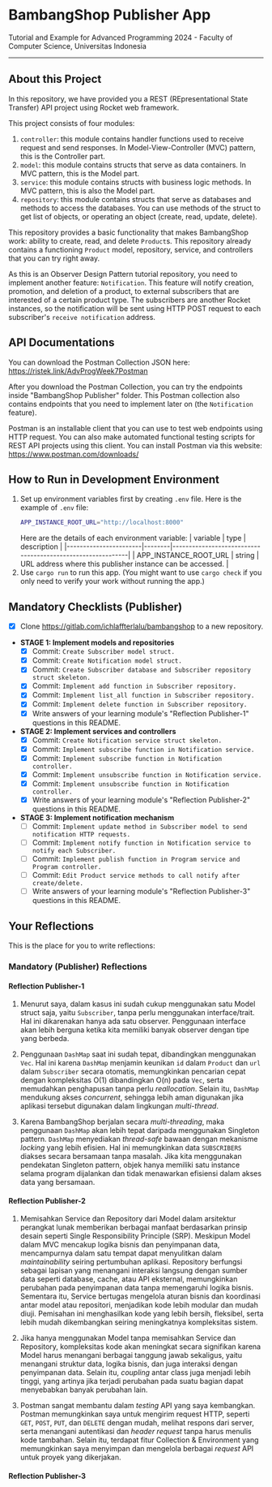 # BambangShop Publisher App
Tutorial and Example for Advanced Programming 2024 - Faculty of Computer Science, Universitas Indonesia

---

## About this Project
In this repository, we have provided you a REST (REpresentational State Transfer) API project using Rocket web framework.

This project consists of four modules:
1.  `controller`: this module contains handler functions used to receive request and send responses.
    In Model-View-Controller (MVC) pattern, this is the Controller part.
2.  `model`: this module contains structs that serve as data containers.
    In MVC pattern, this is the Model part.
3.  `service`: this module contains structs with business logic methods.
    In MVC pattern, this is also the Model part.
4.  `repository`: this module contains structs that serve as databases and methods to access the databases.
    You can use methods of the struct to get list of objects, or operating an object (create, read, update, delete).

This repository provides a basic functionality that makes BambangShop work: ability to create, read, and delete `Product`s.
This repository already contains a functioning `Product` model, repository, service, and controllers that you can try right away.

As this is an Observer Design Pattern tutorial repository, you need to implement another feature: `Notification`.
This feature will notify creation, promotion, and deletion of a product, to external subscribers that are interested of a certain product type.
The subscribers are another Rocket instances, so the notification will be sent using HTTP POST request to each subscriber's `receive notification` address.

## API Documentations

You can download the Postman Collection JSON here: https://ristek.link/AdvProgWeek7Postman

After you download the Postman Collection, you can try the endpoints inside "BambangShop Publisher" folder.
This Postman collection also contains endpoints that you need to implement later on (the `Notification` feature).

Postman is an installable client that you can use to test web endpoints using HTTP request.
You can also make automated functional testing scripts for REST API projects using this client.
You can install Postman via this website: https://www.postman.com/downloads/

## How to Run in Development Environment
1.  Set up environment variables first by creating `.env` file.
    Here is the example of `.env` file:
    ```bash
    APP_INSTANCE_ROOT_URL="http://localhost:8000"
    ```
    Here are the details of each environment variable:
    | variable              | type   | description                                                |
    |-----------------------|--------|------------------------------------------------------------|
    | APP_INSTANCE_ROOT_URL | string | URL address where this publisher instance can be accessed. |
2.  Use `cargo run` to run this app.
    (You might want to use `cargo check` if you only need to verify your work without running the app.)

## Mandatory Checklists (Publisher)
-   [X] Clone https://gitlab.com/ichlaffterlalu/bambangshop to a new repository.
-   **STAGE 1: Implement models and repositories**
    -   [X] Commit: `Create Subscriber model struct.`
    -   [X] Commit: `Create Notification model struct.`
    -   [X] Commit: `Create Subscriber database and Subscriber repository struct skeleton.`
    -   [X] Commit: `Implement add function in Subscriber repository.`
    -   [X] Commit: `Implement list_all function in Subscriber repository.`
    -   [X] Commit: `Implement delete function in Subscriber repository.`
    -   [X] Write answers of your learning module's "Reflection Publisher-1" questions in this README.
-   **STAGE 2: Implement services and controllers**
    -   [X] Commit: `Create Notification service struct skeleton.`
    -   [X] Commit: `Implement subscribe function in Notification service.`
    -   [X] Commit: `Implement subscribe function in Notification controller.`
    -   [X] Commit: `Implement unsubscribe function in Notification service.`
    -   [X] Commit: `Implement unsubscribe function in Notification controller.`
    -   [X] Write answers of your learning module's "Reflection Publisher-2" questions in this README.
-   **STAGE 3: Implement notification mechanism**
    -   [ ] Commit: `Implement update method in Subscriber model to send notification HTTP requests.`
    -   [ ] Commit: `Implement notify function in Notification service to notify each Subscriber.`
    -   [ ] Commit: `Implement publish function in Program service and Program controller.`
    -   [ ] Commit: `Edit Product service methods to call notify after create/delete.`
    -   [ ] Write answers of your learning module's "Reflection Publisher-3" questions in this README.

## Your Reflections
This is the place for you to write reflections:

### Mandatory (Publisher) Reflections

#### Reflection Publisher-1
1. Menurut saya, dalam kasus ini sudah cukup menggunakan satu Model struct saja, yaitu `Subscriber`, tanpa perlu menggunakan interface/trait. Hal ini dikarenakan hanya ada satu observer. Penggunaan interface akan lebih berguna ketika kita memiliki banyak observer dengan tipe yang berbeda.

2. Penggunaan `DashMap` saat ini sudah tepat, dibandingkan menggunakan `Vec`. Hal ini karena `DashMap` menjamin keunikan `id` dalam `Product` dan `url` dalam `Subscriber` secara otomatis, memungkinkan pencarian cepat dengan kompleksitas O(1) dibandingkan O(n) pada `Vec`, serta memudahkan penghapusan tanpa perlu _reallocation_. Selain itu, `DashMap` mendukung akses _concurrent_, sehingga lebih aman digunakan jika aplikasi tersebut digunakan dalam lingkungan _multi-thread_.

3. Karena BambangShop berjalan secara _multi-threading_, maka penggunaan `DashMap` akan lebih tepat daripada menggunakan Singleton pattern. `DashMap` menyediakan _thread-safe_ bawaan dengan mekanisme _locking_ yang lebih efisien. Hal ini memungkinkan data `SUBSCRIBERS` diakses secara bersamaan tanpa masalah. Jika kita menggunakan pendekatan Singleton pattern, objek hanya memiliki satu instance selama program dijalankan dan tidak menawarkan efisiensi dalam akses data yang bersamaan.

#### Reflection Publisher-2
1. Memisahkan Service dan Repository dari Model dalam arsitektur perangkat lunak memberikan berbagai manfaat berdasarkan prinsip desain seperti Single Responsibility Principle (SRP). Meskipun Model dalam MVC mencakup logika bisnis dan penyimpanan data, mencampurnya dalam satu tempat dapat menyulitkan dalam _maintainability_ seiring pertumbuhan aplikasi. Repository berfungsi sebagai lapisan yang menangani interaksi langsung dengan sumber data seperti database, cache, atau API eksternal, memungkinkan perubahan pada penyimpanan data tanpa memengaruhi logika bisnis. Sementara itu, Service bertugas mengelola aturan bisnis dan koordinasi antar model atau repositori, menjadikan kode lebih modular dan mudah diuji. Pemisahan ini menghasilkan kode yang lebih bersih, fleksibel, serta lebih mudah dikembangkan seiring meningkatnya kompleksitas sistem.

2. Jika hanya menggunakan Model tanpa memisahkan Service dan Repository, kompleksitas kode akan meningkat secara signifikan karena Model harus menangani berbagai tanggung jawab sekaligus, yaitu menangani struktur data, logika bisnis, dan juga interaksi dengan penyimpanan data. Selain itu, _coupling_ antar class juga menjadi lebih tinggi, yang artinya jika terjadi perubahan pada suatu bagian dapat menyebabkan banyak perubahan lain.

3. Postman sangat membantu dalam _testing_ API yang saya kembangkan. Postman memungkinkan saya untuk mengirim request HTTP, seperti `GET`, `POST`, `PUT`, dan `DELETE` dengan mudah, melihat respons dari server, serta menangani autentikasi dan _header request_ tanpa harus menulis kode tambahan. Selain itu, terdapat fitur Collection & Environment yang memungkinkan saya menyimpan dan mengelola berbagai _request_ API untuk proyek yang dikerjakan.

#### Reflection Publisher-3
